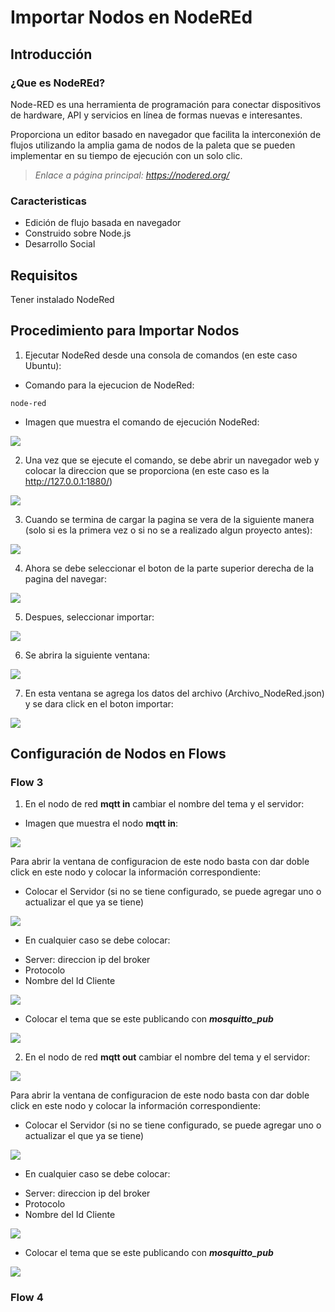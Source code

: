 # Importar Nodos en NodeREd

## Introducción
### ¿Que es NodeREd?
Node-RED es una herramienta de programación para conectar dispositivos de hardware, API y servicios en línea de formas nuevas e interesantes.

Proporciona un editor basado en navegador que facilita la interconexión de flujos utilizando la amplia gama de nodos de la paleta que se pueden implementar en su tiempo de ejecución con un solo clic.

> *Enlace a página principal: https://nodered.org/*

### Caracteristicas
- Edición de flujo basada en navegador
- Construido sobre Node.js
- Desarrollo Social

## Requisitos
Tener instalado NodeRed

## Procedimiento para Importar Nodos
1. Ejecutar NodeRed desde una consola de comandos (en este caso Ubuntu):
- Comando para la ejecucion de NodeRed:

```
node-red
```

- Imagen que muestra el comando de ejecución NodeRed:

![](https://github.com/JoseEduardoUAM/ESP32CAM_SICUAMG2/blob/main/Ejercicios/MQTT_Basic/Instrucciones/importar_nodos/Imagenes/comando_nodered.PNG)

2. Una vez que se ejecute el comando, se debe abrir un navegador web y colocar la direccion que se proporciona (en este caso es la http://127.0.0.1:1880/)

![]( direccion_consola )

3. Cuando se termina de cargar la pagina se vera de la siguiente manera (solo si es la primera vez o si no se a realizado algun proyecto antes):

![](https://github.com/JoseEduardoUAM/ESP32CAM_SICUAMG2/blob/main/Ejercicios/MQTT_Basic/Instrucciones/importar_nodos/Imagenes/pagina_inicio.PNG)

4. Ahora se debe seleccionar el boton de la parte superior derecha de la pagina del navegar:

![]( hamburgesa )

5. Despues, seleccionar importar:

![](https://github.com/JoseEduardoUAM/ESP32CAM_SICUAMG2/blob/main/Ejercicios/MQTT_Basic/Instrucciones/importar_nodos/Imagenes/opcion_importar.PNG)

6. Se abrira la siguiente ventana:

![](https://github.com/JoseEduardoUAM/ESP32CAM_SICUAMG2/blob/main/Ejercicios/MQTT_Basic/Instrucciones/importar_nodos/Imagenes/ventana_importar.PNG)

7. En esta ventana se agrega los datos del archivo (Archivo_NodeRed.json) y se dara click en el boton importar:

![](https://github.com/JoseEduardoUAM/ESP32CAM_SICUAMG2/blob/main/Ejercicios/MQTT_Basic/Instrucciones/importar_nodos/Imagenes/importar_json.PNG)

## Configuración de Nodos en Flows

### Flow 3

1. En el nodo de red **mqtt in** cambiar el nombre del tema y el servidor:
- Imagen que muestra el nodo **mqtt in**:

![](https://github.com/JoseEduardoUAM/ESP32CAM_SICUAMG2/blob/main/Ejercicios/MQTT_Basic/Instrucciones/importar_nodos/Imagenes/boton_mqtt_in.PNG)

Para abrir la ventana de configuracion de este nodo basta con dar doble click en este nodo y colocar la información correspondiente:

- Colocar el Servidor (si no se tiene configurado, se puede agregar uno o actualizar el que ya se tiene)

![](https://github.com/JoseEduardoUAM/ESP32CAM_SICUAMG2/blob/main/Ejercicios/MQTT_Basic/Instrucciones/importar_nodos/Imagenes/configuracion_servidor_in.PNG)

- En cualquier caso se debe colocar:

* Server: direccion ip del broker
* Protocolo
* Nombre del Id Cliente

![](https://github.com/JoseEduardoUAM/ESP32CAM_SICUAMG2/blob/main/Ejercicios/MQTT_Basic/Instrucciones/importar_nodos/Imagenes/guardar_servidor_in.PNG)

- Colocar el tema que se este publicando con ***mosquitto_pub***

![](https://github.com/JoseEduardoUAM/ESP32CAM_SICUAMG2/blob/main/Ejercicios/MQTT_Basic/Instrucciones/importar_nodos/Imagenes/tema_configuracion_in.PNG)

2. En el nodo de red **mqtt out** cambiar el nombre del tema y el servidor:

![](https://github.com/JoseEduardoUAM/ESP32CAM_SICUAMG2/blob/main/Ejercicios/MQTT_Basic/Instrucciones/importar_nodos/Imagenes/boton_mqtt_out.PNG)

Para abrir la ventana de configuracion de este nodo basta con dar doble click en este nodo y colocar la información correspondiente:

- Colocar el Servidor (si no se tiene configurado, se puede agregar uno o actualizar el que ya se tiene)

![](https://github.com/JoseEduardoUAM/ESP32CAM_SICUAMG2/blob/main/Ejercicios/MQTT_Basic/Instrucciones/importar_nodos/Imagenes/configuracion_servidor_in.PNG)

- En cualquier caso se debe colocar:

* Server: direccion ip del broker
* Protocolo
* Nombre del Id Cliente

![](https://github.com/JoseEduardoUAM/ESP32CAM_SICUAMG2/blob/main/Ejercicios/MQTT_Basic/Instrucciones/importar_nodos/Imagenes/guardar_servidor_in.PNG)

- Colocar el tema que se este publicando con ***mosquitto_pub***

![](https://github.com/JoseEduardoUAM/ESP32CAM_SICUAMG2/blob/main/Ejercicios/MQTT_Basic/Instrucciones/importar_nodos/Imagenes/tema_configuracion_out.PNG)

### Flow 4
